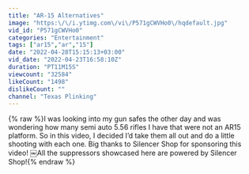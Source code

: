 ```yaml
---
title: "AR-15 Alternatives"
image: "https:\/\/i.ytimg.com\/vi\/P571gCWVHo0\/hqdefault.jpg"
vid_id: "P571gCWVHo0"
categories: "Entertainment"
tags: ["ar15","ar","15"]
date: "2022-04-28T15:15:13+03:00"
vid_date: "2022-04-23T16:58:10Z"
duration: "PT11M15S"
viewcount: "32584"
likeCount: "1498"
dislikeCount: ""
channel: "Texas Plinking"
---
```

{% raw %}I was looking into my gun safes the other day and was wondering how many semi auto 5.56 rifles I have that were not an AR15 platform. So in this video, I decided I’d take them all out and do a little shooting with each one. Big thanks to Silencer Shop for sponsoring this video! ￼All the suppressors showcased here are powered by Silencer Shop!{% endraw %}

